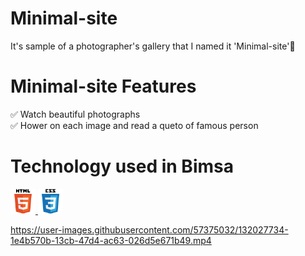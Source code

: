 
# Minimal-site
It's sample of a photographer's gallery that I named it 'Minimal-site'📸

# Minimal-site Features

✅ Watch beautiful photographs 
<br/>
✅ Hower on each image and read a queto of famous person 
<br/>
# Technology used in Bimsa 

<p align="left"> 
<a href="https://www.w3.org/html/" target="_blank"> <img src="https://raw.githubusercontent.com/devicons/devicon/master/icons/html5/html5-original-wordmark.svg" alt="html5" width="40" height="40"/> </a> 
<a href="https://www.w3schools.com/css/" target="_blank"> <img src="https://raw.githubusercontent.com/devicons/devicon/master/icons/css3/css3-original-wordmark.svg" alt="css3" width="40" height="40"/> </a>  
<br/>

https://user-images.githubusercontent.com/57375032/132027734-1e4b570b-13cb-47d4-ac63-026d5e671b49.mp4

